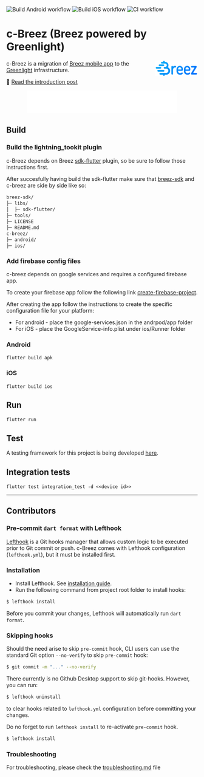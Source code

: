 ![Build Android workflow](https://github.com/breez/c-breez/actions/workflows/build-android.yml/badge.svg)
![Build iOS workflow](https://github.com/breez/c-breez/actions/workflows/build-ios.yml/badge.svg)
![CI workflow](https://github.com/breez/c-breez/actions/workflows/CI.yml/badge.svg)

# c-Breez (Breez powered by Greenlight)

<img align="right" width="112" height="42" title="Breez logo"
     src="./src/images/logo-color.svg">

c-Breez is a migration of [Breez mobile app](https://github.com/breez/breezmobile) to
the [Greenlight](https://blockstream.com/lightning/greenlight/) infrastructure.

📖 [Read the introduction post](https://medium.com/breez-technology/get-ready-for-a-fresh-breez-multiple-apps-one-node-optimal-ux-519c4daf2536)

<p align="center">
  <a href="https://blockstream.com/lightning/greenlight/">
  <img src="./src/images/drawer_footer.png" alt="Powered by Breez SDK & Greenlight" width="396" height="60"></a>
</p>

## Build

### Build the lightning_tookit plugin

c-Breez depends on Breez [sdk-flutter](https://github.com/breez/breez-sdk/tree/main/libs/sdk-flutter) plugin,
so be sure to follow those instructions first.

After succesfully having build the sdk-flutter make sure that [breez-sdk](https://github.com/breez/breez-sdk)
and c-breez are side by side like so:

```
breez-sdk/
├─ libs/
│  ├─ sdk-flutter/
├─ tools/
├─ LICENSE
├─ README.md
c-breez/
├─ android/
├─ ios/

```

### Add firebase config files
c-breez depends on google services and requires a configured firebase app.

To create your firebase app follow the following link
[create-firebase-project](https://firebase.google.com/docs/android/setup#create-firebase-project).

After creating the app follow the instructions to create the specific 
configuration file for your platform:
* For android - place the google-services.json in the andrpod/app folder
* For iOS - place the GoogleService-info.plist under ios/Runner folder

### Android

```
flutter build apk
```

### iOS

```
flutter build ios
```

## Run

```
flutter run
```

## Test

A testing framework for this project is being developed [here](https://github.com/breez/lntest).

## Integration tests

 ```
 flutter test integration_test -d <<device id>>
 ```

___

## Contributors

### Pre-commit `dart format` with Lefthook

[Lefthook](https://github.com/evilmartians/lefthook) is a Git hooks manager that allows custom logic to be
executed prior to Git commit or push. c-Breez comes with Lefthook configuration (`lefthook.yml`), but it must
be installed first.

### Installation

- Install Lefthook.
  See [installation guide](https://github.com/evilmartians/lefthook/blob/master/docs/install.md).
- Run the following command from project root folder to install hooks:

```sh
$ lefthook install
```

Before you commit your changes, Lefthook will automatically run `dart format`.

### Skipping hooks

Should the need arise to skip `pre-commit` hook, CLI users can use the standard Git option `--no-verify` to skip `pre-commit` hook:

```sh
$ git commit -m "..." --no-verify
```

There currently is no Github Desktop support to skip git-hooks. However, you can run:
```sh
$ lefthook uninstall
```
to clear hooks related to `lefthook.yml` configuration before committing your changes.

Do no forget to run `lefthook install` to re-activate `pre-commit` hook.

```sh
$ lefthook install
```

### Troubleshooting
For troubleshooting, please check the [troubleshooting.md](troubleshooting.md) file